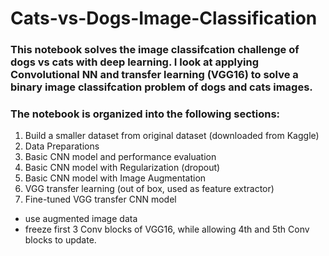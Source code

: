 # Cats-vs-Dogs-Image-Classification

### This notebook solves the image classifcation challenge of dogs vs cats with deep learning. I look at applying Convolutional NN and transfer learning (VGG16) to solve a binary image classifcation problem of dogs and cats images.

### The notebook is organized into the following sections:
 1. Build a smaller dataset from original dataset (downloaded from Kaggle)
 2. Data Preparations
 3. Basic CNN model and performance evaluation
 4. Basic CNN model with Regularization (dropout)
 5. Basic CNN model with Image Augmentation
 6. VGG transfer learning (out of box, used as feature extractor)
 7. Fine-tuned VGG transfer CNN model
   -   use augmented image data
   -   freeze first 3 Conv blocks of VGG16, while allowing 4th and 5th Conv blocks to update.
